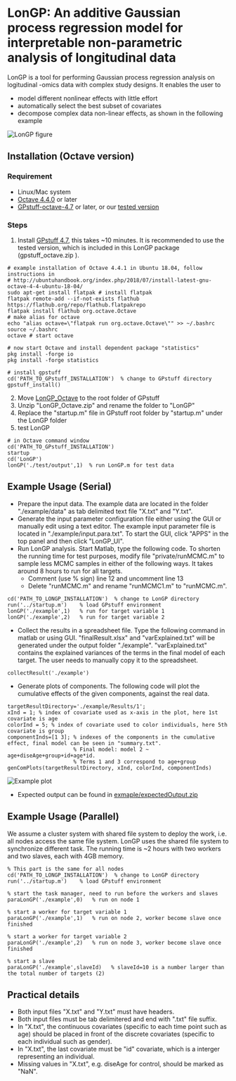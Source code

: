 # LonGP: An additive Gaussian process regression model for interpretable non-parametric analysis of longitudinal data

LonGP is a tool for performing Gaussian process regression analysis on logitudinal -omics data with complex study designs. It enables the user to 

* model different nonlinear effects with little effort 
* automatically select the best subset of covariates
* decompose complex data non-linear effects, as shown in the following example

![LonGP figure](./AdditiveGP-v8.png)

## Installation (Octave version)
### Requirement
* Linux/Mac system
* [Octave 4.4.0](https://www.gnu.org/software/octave/) or later
* [GPstuff-octave-4.7](https://github.com/gpstuff-dev/gpstuff/tree/octave_release)  or later, or our [tested version](./gpstuff_octave.zip)

### Steps
1. Install [GPstuff 4.7](https://github.com/gpstuff-dev/gpstuff), this takes ~10 minutes. It is recommended to use the tested version, which is included in this LonGP package (gpstuff_octave.zip	).

```
# example installation of Octave 4.4.1 in Ubuntu 18.04, follow instructions in 
# http://ubuntuhandbook.org/index.php/2018/07/install-latest-gnu-octave-4-4-ubuntu-18-04/
sudo apt-get install flatpak # install flatpak
flatpak remote-add --if-not-exists flathub https://flathub.org/repo/flathub.flatpakrepo
flatpak install flathub org.octave.Octave
# make alias for octave
echo "alias octave=\"flatpak run org.octave.Octave\"" >> ~/.bashrc
source ~/.bashrc
octave # start octave

# now start Octave and install dependent package "statistics"
pkg install -forge io
pkg install -forge statistics

# install gpstuff
cd('PATH_TO_GPstuff_INSTALLATION')  % change to GPstuff directory
gpstuff_install()
```

2. Move [LonGP_Octave](https://github.com/chengl7/LonGP/archive/LonGP_Octave.zip) to the root folder of GPstuff
3. Unzip "LonGP_Octave.zip" and rename the folder to "LonGP"
4. Replace the "startup.m" file in GPstuff root folder by "startup.m" under the LonGP folder
5. test LonGP

```
# in Octave command window
cd('PATH_TO_GPstuff_INSTALLATION') 
startup
cd('LonGP')
lonGP('./test/output',1)  % run LonGP.m for test data
```

## Example Usage (Serial)
* Prepare the input data. The example data are located in the folder "./example/data" as tab delimited text file "X.txt" and "Y.txt".
* Generate the input parameter configuration file either using the GUI or manually edit using a text editor. The example input parameter file is located in "./example/input.para.txt". To start the GUI, click "APPS" in the top panel and then click "LonGP_UI".
* Run LonGP analysis. Start Matlab, type the following code. To shorten the running time for test purposes, modify file "private/runMCMC.m" to sample less MCMC samples in either of the following ways.  It takes around 8 hours to run for all targets. 
	*  Comment (use % sign) line 12 and uncomment line 13
	*  Delete "runMCMC.m" and rename "runMCMC1.m" to "runMCMC.m".

```
cd('PATH_TO_LONGP_INSTALLATION')  % change to LonGP directory
run('../startup.m')    % load GPstuff environment
lonGP('./example',1)   % run for target variable 1
lonGP('./example',2)   % run for target variable 2
```
* Collect the results in a spreadsheet file. Type the following command in matlab or using GUI. "finalResult.xlsx" and "varExplained.txt" will be generated under the output folder "./example". "varExplained.txt" contains the explained variances of the terms in the final model of each target. The user needs to manually copy it to the spreadsheet.


```
collectResult('./example') 
```
* Generate plots of components. The following code will plot the cumulative effects of the given components, against the real data.


```
targetResultDirectory='./example/Results/1';
xInd = 1; % index of covariate used as x-axis in the plot, here 1st covariate is age
colorInd = 5; % index of covariate used to color individuals, here 5th covariate is group
componentInds=[1 3]; % indexes of the components in the cumulative effect, final model can be seen in "summary.txt".
                     % Final model: model 2 ~ age+diseAge+group+id+age*id. 
                     % Terms 1 and 3 correspond to age+group
genComPlots(targetResultDirectory, xInd, colorInd, componentInds)
```
![Example plot](./example/target_1-com_1+3.png)

* Expected output can be found in [exmaple/expectedOutput.zip](./example/expectedOutput.zip)

## Example Usage (Parallel)
We assume a cluster system with shared file system to deploy the work, i.e. all nodes access the same file system. LonGP uses the shared file system to synchronize different task. The running time is ~2 hours with two workers and two slaves, each with 4GB memory.

```
% This part is the same for all nodes
cd('PATH_TO_LONGP_INSTALLATION')  % change to LonGP directory
run('../startup.m')    % load GPstuff environment

% start the task manager, need to run before the workers and slaves
paraLonGP('./example',0)   % run on node 1

% start a worker for target variable 1
paraLonGP('./example',1)   % run on node 2, worker become slave once finished

% start a worker for target variable 2
paraLonGP('./example',2)   % run on node 3, worker become slave once finished

% start a slave 
paraLonGP('./example',slaveId)   % slaveId=10 is a number larger than the total number of targets (2)
```

## Practical details
* Both input files "X.txt" and "Y.txt" must have headers.
* Both input files must be tab delimitered and end with ".txt" file suffix. 
* In "X.txt", the continuous covariates (specific to each time point such as age) should be placed in front of the discrete covariates (specific to each individual such as gender). 
* In "X.txt", the last covariate must be "id" covariate, which is a interger representing an individual.
* Missing values in "X.txt", e.g. diseAge for control, should be marked as "NaN".



